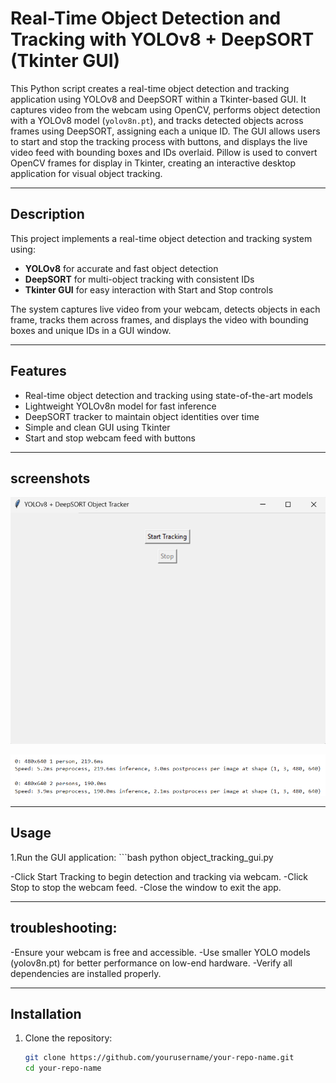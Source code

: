 # Real-Time Object Detection and Tracking with YOLOv8 + DeepSORT (Tkinter GUI)

This Python script creates a real-time object detection and tracking application using YOLOv8 and DeepSORT within a Tkinter-based GUI. It captures video from the webcam using OpenCV, performs object detection with a YOLOv8 model (`yolov8n.pt`), and tracks detected objects across frames using DeepSORT, assigning each a unique ID. The GUI allows users to start and stop the tracking process with buttons, and displays the live video feed with bounding boxes and IDs overlaid. Pillow is used to convert OpenCV frames for display in Tkinter, creating an interactive desktop application for visual object tracking.
 

---

## Description

This project implements a real-time object detection and tracking system using:

- **YOLOv8** for accurate and fast object detection  
- **DeepSORT** for multi-object tracking with consistent IDs  
- **Tkinter GUI** for easy interaction with Start and Stop controls  

The system captures live video from your webcam, detects objects in each frame, tracks them across frames, and displays the video with bounding boxes and unique IDs in a GUI window.

---

## Features

- Real-time object detection and tracking using state-of-the-art models  
- Lightweight YOLOv8n model for fast inference  
- DeepSORT tracker to maintain object identities over time  
- Simple and clean GUI using Tkinter  
- Start and stop webcam feed with buttons  

---

## screenshots

![Demo Screenshot](sc3.png) 

![Demo Screenshot](sc4.png) 

---

## Usage
1.Run the GUI application:
    ```bash
    python object_tracking_gui.py

-Click Start Tracking to begin detection and tracking via webcam.
-Click Stop to stop the webcam feed.
-Close the window to exit the app.

---

## troubleshooting:

-Ensure your webcam is free and accessible.
-Use smaller YOLO models (yolov8n.pt) for better performance on low-end hardware.
-Verify all dependencies are installed properly.

---

## Installation

1. Clone the repository:
   ```bash
   git clone https://github.com/yourusername/your-repo-name.git
   cd your-repo-name
